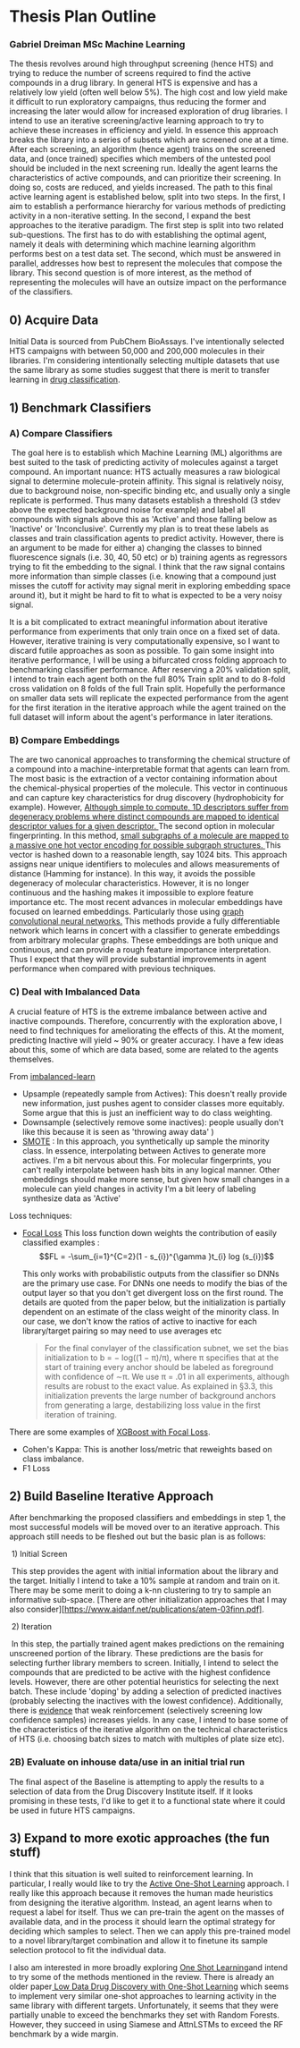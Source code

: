# Thesis Plan Outline

### Gabriel Dreiman MSc Machine Learning



The thesis revolves around high throughput screening (hence HTS) and trying to reduce the number of screens required to find the active compounds in a drug library. In general HTS is expensive and has a relatively low yield (often well below 5%). The high cost and low yield make it difficult to run exploratory campaigns, thus reducing the former and increasing the later would allow for increased exploration of drug libraries. I intend to use an iterative screening/active learning approach to try to achieve these increases in efficiency and yield.  In essence this approach breaks the library into a series of subsets which are screened one at a time. After each screening, an algorithm (hence agent) trains on the screened data, and (once trained) specifies which members of the untested pool should be included in the next screening run. Ideally the agent learns the characteristics of active compounds, and can prioritize their screening. In doing so, costs are reduced, and yields increased.  The path to this final active learning agent is established below, split into two steps. In the first, I aim to establish a performance hierarchy for various methods of predicting activity in a non-iterative setting. In the second, I expand the best approaches to the iterative paradigm. The first step is split into two related sub-questions. The first has to do with establishing the optimal agent, namely it deals with determining which machine learning algorithm performs best on a test data set. The second, which must be answered in parallel, addresses how best to represent the molecules that compose the library. This second question is of more interest, as the method of representing the molecules will have an outsize impact on the performance of the classifiers. 

## 0) Acquire Data

Initial Data is sourced from PubChem BioAssays. I've intentionally selected HTS campaigns with between 50,000 and 200,000 molecules in their libraries. I'm considering intentionally selecting multiple datasets that use the same library as some studies suggest that there is merit to transfer learning in [drug classification](<https://arxiv.org/abs/1502.02072>). 	


## 1) Benchmark Classifiers 

### A) Compare Classifiers 

​	The goal here is to establish which Machine Learning (ML) algorithms are best suited to the task of predicting activity of molecules against a target compound. An important nuance: HTS actually measures a  raw biological signal to determine molecule-protein affinity. This signal is relatively noisy, due to background noise, non-specific binding etc, and usually only a single replicate is performed. Thus many datasets establish a threshold (3 stdev above the expected background noise for example) and label all compounds with signals above this as 'Active' and those falling below as 'Inactive' or 'Inconclusive'. Currently my plan is to treat these labels as classes and train classification agents to predict activity. However, there is an argument to be made for either a) changing the classes to binned fluorescence signals (i.e. 30, 40, 50 etc) or b) training agents as regressors trying to fit the embedding to the signal. I think that the raw signal contains more information than simple classes (i.e. knowing that a compound just misses the cutoff for activity may signal merit in exploring embedding space around it), but it might be hard to fit to what is expected to be a very noisy signal. 

It is a bit complicated to extract meaningful information about iterative performance from experiments that only train once on a fixed set of data. However, iterative training is very computationally expensive, so I want to discard futile approaches as soon as possible. To gain some insight into iterative performance, I will be using a bifurcated cross folding approach to benchmarking classifier performance. After reserving a 20% validation split, I intend to train each agent both on the full 80% Train split and to do 8-fold cross validation on 8 folds of the full Train split. Hopefully the performance on smaller data sets will replicate the expected performance from the agent for the first iteration in the iterative approach while the agent trained on the full dataset will inform about the agent's performance in later iterations.

### B) Compare Embeddings

The are two canonical approaches to transforming the chemical structure of a compound into a machine-interpretable format that agents can learn from. The most basic is the extraction of a vector containing information about the chemical-physical properties of the molecule. This vector in continuous and can capture key characteristics for drug discovery (hydrophobicity for example). However, [Although simple to compute, 1D descriptors suffer from degeneracy problems where distinct compounds are mapped to identical descriptor values for a given descriptor. ][Molecular Char Degeneracy] The second option in molecular fingerprinting. In this method, [small subgraphs of a molecule are mapped to a massive one hot vector encoding for possible subgraph structures. ][]This vector is hashed down to a reasonable length, say 1024 bits. This approach assigns near unique identifiers to molecules and allows measurements of distance (Hamming for instance). In this way, it avoids the possible degeneracy of molecular characteristics. However, it is no longer continuous and the hashing makes it impossible to explore feature importance etc. The most recent advances in molecular embeddings have focused on learned embeddings. Particularly those using [graph convolutional neural networks.][] This methods provide a fully differentiable network which learns in concert with a classifier to generate embeddings from arbitrary molecular graphs. These embeddings are both unique and continuous, and can provide a rough feature importance interpretation. Thus I expect that they will provide substantial improvements in agent performance when compared with previous techniques.

### C) Deal with Imbalanced Data

A crucial feature of HTS is the extreme imbalance between active and inactive compounds. Therefore, concurrently with the exploration above, I need to find techniques for ameliorating the effects of this. At the moment, predicting Inactive will yield ~ 90% or greater accuracy. I have a few ideas about this, some of which are data based, some are related to the agents themselves.

From [imbalanced-learn][]  

+ Upsample (repeatedly sample from Actives): This doesn't really provide new information, just pushes agent to consider classes more equitably. Some argue that this is just an inefficient way to do class weighting.
+ Downsample (selectively remove some inactives): people usually don't like this because it is seen as 'throwing away data' )
+ [SMOTE][Smote Explained] : In this approach, you synthetically up sample the minority class. In essence, interpolating between Actives to generate more actives. I'm a bit nervous about this. For molecular fingerprints, you can't really interpolate between hash bits in any logical manner. Other embeddings should make more sense, but given how small changes in a molecule can yield changes in activity I'm a bit leery of labeling synthesize data as 'Active'

Loss techniques:

+ [Focal Loss][Focal Loss] This loss function down weights the contribution of easily classified examples : 										$$FL = -\sum_{i=1}^{C=2}(1 - s_{i})^{\gamma }t_{i} log (s_{i})$$

  This only works with probabilistic outputs from the classifier so DNNs are the primary use case. For DNNs one needs to modify the bias of the output layer so that you don't get divergent loss on the first round. The details are quoted from the paper below, but the initialization is partially dependent on an estimate of the class weight of the minority class. In our case, we don't know the ratios of active to inactive for each library/target pairing so may need to use averages etc

  >  For the final convlayer of the classification subnet, we set the bias initialization to b = − log((1 − π)/π), where π specifies that at the start of training every anchor should be labeled as foreground with confidence of ∼π. We use π = .01 in all experiments, although results are robust to the exact value. As explained in §3.3, this initialization prevents the large number of background anchors from generating a large, destabilizing loss value in the first iteration of training.

There are some examples of [XGBoost with Focal Loss](<https://github.com/jhwjhw0123/Xgboost-With-Imbalance-And-Focal-Loss>). 

+ Cohen's Kappa: This is another loss/metric that reweights based on class imbalance. 
+ F1 Loss

## 2) Build Baseline Iterative Approach

After benchmarking the proposed classifiers and embeddings in step 1, the most successful models will be moved over to an iterative approach. This approach still needs to be fleshed out but the basic plan is as follows:

​	 1) Initial Screen

​		This step provides the agent with initial information about the library and the target. Initially I intend to take a 10% sample at random and train on it. There may be some merit to doing a k-nn clustering to try to sample an informative sub-space. [There are other initialization approaches that I may also consider][https://www.aidanf.net/publications/atem-03finn.pdf].

​	2) Iteration

​		In this step, the partially trained agent makes predictions on the remaining unscreened portion of the library. These predictions are the basis for selecting further library members to screen. Initially, I intend to select the compounds that are predicted to be active with the highest confidence levels. However, there are other potential heuristics for selecting the next batch. These include 'doping' by adding a selection of predicted inactives (probably selecting the inactives with the lowest confidence). Additionally, there is [evidence][] that weak reinforcement (selectively screening low confidence samples) increases yields. In any case, I intend to base some of the characteristics of the iterative algorithm  on the technical characteristics of HTS (i.e. choosing batch sizes to match with multiples of plate size etc).

### 2B) Evaluate on inhouse data/use in an initial trial run

The final aspect of the Baseline is attempting to apply the results to a selection of data from the Drug Discovery Institute itself.  If it looks promising in these tests, I'd like to get it to a functional state where it could be used in future HTS campaigns.



## 3) Expand to more exotic approaches (the fun stuff)

I think that this situation is well suited to reinforcement learning. In particular, I really would like to try the [Active One-Shot Learning](<https://arxiv.org/abs/1702.06559>) approach. I really like this approach because it removes the human made heuristics from designing the iterative algorithm. Instead, an agent learns when to request a label for itself. Thus we can pre-train the agent on the masses of available data, and in the process it should learn the optimal strategy for deciding which samples to select. Then we can apply this pre-trained model to a novel library/target combination and allow it to finetune its sample selection protocol to fit the individual data.

I also am interested in more broadly exploring [One Shot Learning](<https://www.tandfonline.com/doi/full/10.1080/17460441.2019.1593368?af=R>)and intend to try some of the methods mentioned in the review. There is already an older paper[ Low Data Drug Discovery with One-Shot Learning](<https://pubs.acs.org/doi/full/10.1021/acscentsci.6b00367>) which seems to implement very similar one-shot approaches to learning activity in the same library with different targets.  Unfortunately, it seems that they were partially unable to exceed the benchmarks they set with Random Forests. However, they succeed in using Siamese and AttnLSTMs to exceed the RF benchmark by a wide margin.

[Molecular Char Degeneracy]: https://www.sciencedirect.com/science/article/pii/S1359644617304695#bib0090

[There are other initialization approaches that I may also consider]: https://www.aidanf.net/publications/atem-03finn.pdf

[graph convolutional neural networks.]: https://papers.nips.cc/paper/5954-convolutional-networks-on-graphs-for-learning-molecular-fingerprints
[small subgraphs of a molecule are mapped to a massive one hot vector encoding for possible subgraph structures. ]: https://pubs.acs.org/doi/pdf/10.1021/ci100050t
[evidence]: https://www.ncbi.nlm.nih.gov/pubmed/25915687
[imbalanced-learn]: https://imbalanced-learn.readthedocs.io/en/stable/
[Focal Loss]: <https://arxiv.org/abs/1708.02002>
[Smote Explained]: <http://rikunert.com/SMOTE_explained>